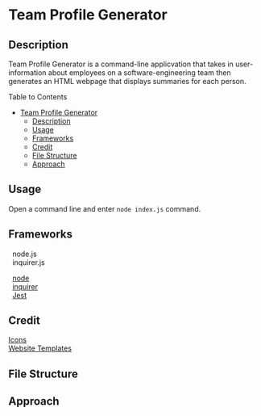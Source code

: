 # Team Profile Generator

## Description

Team Profile Generator is a command-line applicvation that takes in user-information about employees on a software-engineering team then generates an HTML webpage that displays summaries for each person. 

Table to Contents
- [Team Profile Generator](#team-profile-generator)
  - [Description](#description)
  - [Usage](#usage)
  - [Frameworks](#frameworks)
  - [Credit](#credit)
  - [File Structure](#file-structure)
  - [Approach](#approach)

## Usage

Open a command line and enter `node index.js` command.

## Frameworks
&nbsp;	node.js<br>
&nbsp;	inquirer.js<br>

&nbsp;	[node](https://nodejs.org/en/) <br>
&nbsp;	[inquirer](https://www.npmjs.com/package/inquirer)<br>
&nbsp;  [Jest](https://www.npmjs.com/package/jest)


## Credit

[Icons](https://icon-icons.com/)<br>
[Website Templates](https://bootsnipp.com/snippets/92xNm)<br>

## File Structure


## Approach


